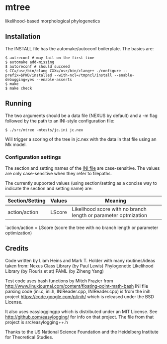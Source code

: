 # mtree
likelihood-based morphological phylogenetics

## Installation
The INSTALL file has the automake/autoconf boilerplate. The basics
are:

    $ autreconf # may fail on the first time
    $ automake add-missing
    $ autoreconf # should succeed
    $ CC=/usr/bin/clang CXX=/usr/bin/clang++ ./configure --prefix=$PWD/installed --with-ncl=/tmpncl/install --enable-debugging=yes --enable-asserts
    $ make
    $ make check

## Running
The two arguments should be a data file (NEXUS by default) and
    a -m flag followed by the path to an INI-style configuration
    file:

    $ ./src/mtree -mtests/jc.ini jc.nex

Will trigger a scoring of the tree in jc.nex with the data in 
    that file using an Mk model.

### Configuration settings
The section and setting names of the [INI file](http://en.wikipedia.org/wiki/INI_file) are
    case-sensitive.
The values are only case-sensitive when they refer to filepaths.

The currently supported values (using section/setting as a concise
    way to indicate the section and setting name) are:

| Section/Setting | Values | Meaning |
| --------------- |--------|---------|
| action/action   | LScore | Likelihood score with no branch length or parameter optmization |


`action/action = LScore (score the tree with no branch length or parameter optimization)
## Credits
Code written by Liam Heins and Mark T. Holder
with many routines/ideas taken from:
    Nexus Class Library (by Paul Lewis)
    Phylogenetic Likelihood Library (by Flouris et at)
    PAML (by Ziheng Yang)

Test code uses bash functions by Mitch Frazier from
    http://www.linuxjournal.com/content/floating-point-math-bash
INI file parsing code (ini.c, ini.h, INIReader.cpp, INIReader.cpp)
    is from the inih project https://code.google.com/p/inih/ which
    is released under the BSD License.

It also uses easyloggingpp which is distributed under an MIT License. See
  http://github.com/easylogging/ for info on that project. The file from
  that project is src/easylogging++.h

Thanks to the US National Science Foundation and the
    Heidelberg Institute for Theoretical Studies.

